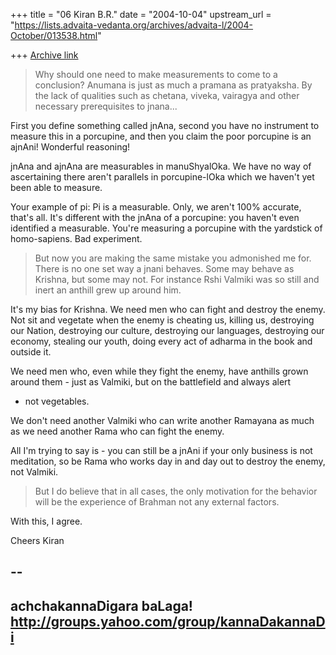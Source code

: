 +++
title = "06 Kiran B.R."
date = "2004-10-04"
upstream_url = "https://lists.advaita-vedanta.org/archives/advaita-l/2004-October/013538.html"

+++
[Archive link](https://lists.advaita-vedanta.org/archives/advaita-l/2004-October/013538.html)

> Why should one need to make measurements to come to a conclusion?  Anumana
> is just as much a pramana as pratyaksha. By the lack of qualities such as chetana, 
> viveka, vairagya and other necessary  prerequisites to jnana...

First you define something called jnAna, second you have no instrument
to measure this in a porcupine, and then you claim the poor porcupine
is an ajnAni! Wonderful reasoning!

jnAna and ajnAna are measurables in manuShyalOka. We have no way of
ascertaining there aren't parallels in porcupine-lOka which we haven't
yet been able to measure.

Your example of pi: Pi is a measurable. Only, we aren't 100% accurate,
that's all. It's different with the jnAna of a porcupine: you haven't
even identified a measurable. You're measuring a porcupine with the
yardstick of homo-sapiens. Bad experiment.

> But now you are making the same mistake you admonished me for.  There is
> no one set way a jnani behaves.  Some may behave as Krishna, but some may
> not.  For instance Rshi Valmiki was so still and inert an anthill grew up
> around him.

It's my bias for Krishna. We need men who can fight and destroy the
enemy. Not sit and vegetate when the enemy is cheating us, killing us,
destroying our Nation, destroying our culture, destroying our
languages, destroying our economy, stealing our youth, doing every act
of adharma in the book and outside it.

We need men who, even while they fight the enemy, have anthills grown
around them - just as Valmiki, but on the battlefield and always alert
- not vegetables.

We don't need another Valmiki who can write another Ramayana as much
as we need another Rama who can fight the enemy.

All I'm trying to say is - you can still be a jnAni if your only
business is not meditation, so be Rama who works day in and day out to
destroy the enemy, not Valmiki.

> But I do believe that in all cases, the only motivation for the behavior
> will be the experience of Brahman not any external factors.

With this, I agree.

Cheers
Kiran

-- 
-------------------------------------------------------------------
achchakannaDigara baLaga!
http://groups.yahoo.com/group/kannaDakannaDi
-------------------------------------------------------------------

